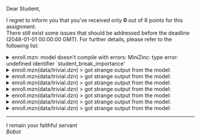 Dear Student,

I regret to inform you that you've received only **0** out of 8 points for this assignment.\
There still exist some issues that should be addressed before the deadline (2048-01-01 00:00:00 GMT). For further details, please refer to the following list:

<details><summary>enroll.mzn: model doesn&#x27;t compile with errors: MiniZinc: type error: undefined identifier `student_break_importance&#x27;</summary></details>
<details><summary>enroll.mzn(data/trivial.dzn) &gt; got strange output from the model:</summary>/tmp/tmpgsejs993/teacher/data/trivial.dzn:8.1-42:<br>MiniZinc: type error: undefined identifier `student_break_importance&#x27;</details>
<details><summary>enroll.mzn(data/trivial.dzn) &gt; got strange output from the model:</summary>/tmp/tmp57wfo6i4/teacher/data/trivial.dzn:8.1-42:<br>MiniZinc: type error: undefined identifier `student_break_importance&#x27;</details>
<details><summary>enroll.mzn(data/trivial.dzn) &gt; got strange output from the model:</summary>/tmp/tmpp5pyquu9/teacher/data/trivial.dzn:8.1-42:<br>MiniZinc: type error: undefined identifier `student_break_importance&#x27;</details>
<details><summary>enroll.mzn(data/trivial.dzn) &gt; got strange output from the model:</summary>/tmp/tmpp6cqj0xj/teacher/data/trivial.dzn:8.1-42:<br>MiniZinc: type error: undefined identifier `student_break_importance&#x27;</details>
<details><summary>enroll.mzn(data/trivial.dzn) &gt; got strange output from the model:</summary>/tmp/tmpav703vi3/teacher/data/trivial.dzn:8.1-42:<br>MiniZinc: type error: undefined identifier `student_break_importance&#x27;</details>
<details><summary>enroll.mzn(data/trivial.dzn) &gt; got strange output from the model:</summary>/tmp/tmprl7wco1a/teacher/data/trivial.dzn:8.1-42:<br>MiniZinc: type error: undefined identifier `student_break_importance&#x27;</details>
<details><summary>enroll.mzn(data/trivial.dzn) &gt; got strange output from the model:</summary>/tmp/tmpj162gtvj/teacher/data/trivial.dzn:8.1-42:<br>MiniZinc: type error: undefined identifier `student_break_importance&#x27;</details>

-----------
I remain your faithful servant\
_Bobot_